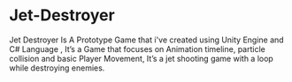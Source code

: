 # Jet-Destroyer
Jet Destroyer
Is A Prototype Game that i've created using Unity Engine and C# Language ,
It’s a Game that focuses on Animation timeline, particle collision and basic Player Movement, It’s a jet shooting game with a loop while destroying enemies.
